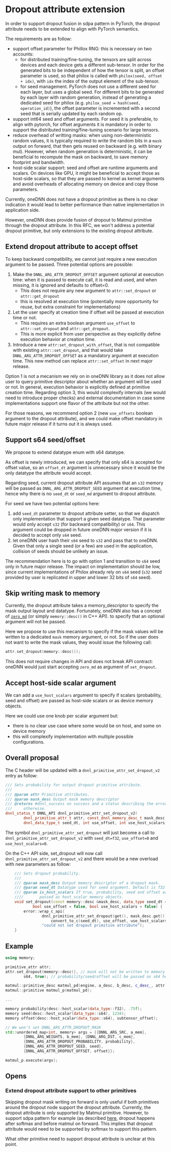 # Dropout attribute extension

In order to support dropout fusion in sdpa pattern in PyTorch, the
dropout attribute needs to be extended to align with PyTorch semantics.

The requirements are as follow:
- support offset parameter for Phillox RNG: this is necessary on two accounts:
  - for distributed training/fine-tuning, the tensors are split across
    devices and each device gets a different sub-tensor. In order for
    the generated bits to be independent of how the tensor is split,
    an offset parameter is used, so that philox is called with
    `philox(seed, offset + idx)`, with `idx` the index of the output
    element of the sub-tensor.
  - for seed management. PyTorch does not use a different seed for
    each layer, but uses a global seed. For different bits to be
    generated by each layer with random generation, instead of
    generating a dedicated seed for philox (e.g. `philox_seed =
    hash(seed, operation_id)`), the offset parameter is incremented
    with a second seed that is serially updated by each random op.
- support int64 seed and offset arguments. For seed it is preferable,
  to align with pytorch, for offset arguments it is mandatory in order
  to support the distributed training/fine-tuning scenario for large
  tensors.
- reduce overhead of writting masks: when using non-deterministic
  random values, it is typically required to write the random bits in
  a `mask` output on forward, that then gets reused on backward
  (e.g. with binary mul). However, when random generation is
  deterministic, it can be beneficial to recompute the mask on
  backward, to save memory footprint and bandwidth.
- host-side scalar support: seed and offset are runtime arguments and
  scalars. On devices like GPU, it might be beneficial to accept those
  as host-side scalars, so that they are passed to kernel as kernel
  arguments and avoid overheads of allocating memory on device and
  copy those parameters.


Currently, oneDNN does not have a dropout primitive as there is no
clear indication it would lead to better performance than native
implementation in application side.

However, oneDNN does provide fusion of dropout to Matmul primitive
through the dropout attribute. In this RFC, we won't address a
potential dropout primitive, but only extensions to the existing
dropout attribute.


## Extend dropout attribute to accept offset


To keep backward compatibility, we cannot just require a new execution
argument to be passed. 
Three potential options are possible:
1. Make the `DNNL_ARG_ATTR_DROPOUT_OFFSET` argument optional at
   execution time: when it is passed to execute call, it is read and
   used, and when missing, it is ignored and defaults to offset=0.
   - This does not require any new argument to `attr::set_dropout` or
   `attr::get_dropout`
   - this is resolved at execution time (potentially more opportunity
     for reuse, but extra constraint for implementations)
2. Let the user specify at creation time if offset will be passed at
   execution time or not. 
   - This requires an extra boolean argument `use_offset` to `attr::set_dropout`
   and `attr::get_dropout`.
   - This is more explicit from user perspective as they explicitly
     define execution behavior at creation time.
3. Introduce a new `attr:set_dropout_with_offset`, that is not
   compatible with existing `attr::set_dropout`, and that would take
   `DNNL_ARG_ATTR_DROPOUT_OFFSET` as a mandatory argument at execution
   time. This new method can replace `attr::set_offset` in next major
   release.

Option 1 is not a mecanism we rely on in oneDNN library as it does not
allow user to query primitive descriptor about whether an argument
will be used or not. In general, execution behavior is explicitly
defined at primitive creation time.  Regarding option 3, this would
complexify internals (we would need to introduce proper checks) and
external documentation in case some implementations support one flavor
of the attribute but not the other.

For those reasons, we recommend option 2 (new `use_offsets` boolean
argument to the dropout attribute), and we could make offset mandatory
in future major release if it turns out it is always used.

## Support s64 seed/offset

We propose to extend datatype enum with s64 datatype. 

As offset is newly introduced, we can specify that only s64 is
accepted for offset value, so an `offset_dt` argument is unnecessary
since it would be the only datatype the attribute would accept.

Regarding seed, current dropout attribute API assumes that an `s32`
memory will be passed as `DNNL_ARG_ATTR_DROPOUT_SEED` argument at
execution time, hence why there is no `seed_dt` or `seed_md` argument
to dropout attribute.

For seed we have two potential options here:
1. add `seed_dt` parameter to dropout attribute setter, so that we
  dispatch only implementation that support a given seed
  datatype. That parameter would only accept `s32` (for backward
  compatibility) or `s64`. This argument could be dropped in future
  oneDNN major version if it is decided to accept only `s64` seed.
2. let oneDNN user hash their `s64` seed to `s32` and pass that to
  oneDNN. Given that only a single seed (or a few) are used in the
  application, collision of seeds should be unlikely an issue.

The recommendation here is to go with option 1 and transition to `s64`
seed only in future major release. The impact on implementation should
be low, since current implementations of Philox already rely on `s64`
seed (`s32` seed provided by user is replicated in upper and lower 32
bits of `s64` seed).

## Skip  writing mask to memory

Currently, the dropout attribute takes a memory_descriptor to specify
the mask output layout and datatype. Fortunately, oneDNN also has a
concept of
[`zero_md`](https://github.com/uxlfoundation/oneDNN/blob/6266106643427f85648f05abd6c9f422c502e280/include/oneapi/dnnl/dnnl.hpp#L2793) (or simply `memory::desc()` in C++ API).
to specify that an optional argument will not be passed.

Here we propose to use this mecanism to specify if the mask values
will be written to a dedicated `mask` memory argument, or not. So if the user does not want to write the mask values, they would issue the following call:
```c++
attr.set_dropout(memory::desc());
```

This does not require changes in API and does not break API contract:
oneDNN would just start accepting `zero_md` as argument of
`set_dropout`.

## Accept host-side scalar argument

We can add a `use_host_scalars` argument to specify if scalars
(probability, seed and offset) are passed as host-side scalars or as
device memory objects.

Here we could use one knob per scalar argument but:
- there is no clear use case where some would be on host, and some on
  device memory
- this will complexify implementation with multiple possible
  configurations.

## Overall proposal

The C header will be updated with a
`dnnl_primitive_attr_set_dropout_v2` entry as follow:

```c++
/// Sets probability for output dropout primitive attribute.
///
/// @param attr Primitive attributes.
/// @param mask_desc Output mask memory descriptor
/// @returns #dnnl_success on success and a status describing the error
///     otherwise.
dnnl_status_t DNNL_API dnnl_primitive_attr_set_dropout_v2(
        dnnl_primitive_attr_t attr, const_dnnl_memory_desc_t mask_desc, 
        dnnl_data_type_t seed_dt, int use_offset, int use_host_scalars);
```

The symbol `dnnl_primitive_attr_set_dropout` will just become a call
to `dnnl_primitive_attr_set_dropout_v2` with `seed_dt=f32`,
`use_offset=0` and `use_host_scalars=0`.

On the C++ API side, set_dropout will now call
`dnnl_primitive_attr_set_dropout_v2` and there would be a new overload
with new parameters as follow:

```c++
    /// Sets dropout probability.
    ///
    /// @param mask_desc Output memory descriptor of a dropout mask.
    /// @param seed_dt Datatype used for seed argument. Default is f32
    /// @param is_host_scalars If true, probability, seed and offset are 
    ////       passed as host_scalar memory objects.
    void set_dropout(const memory::desc &mask_desc, data_type seed_dt = f32, 
            bool use_offset = false, bool use_host_scalars = false) {
        error::wrap_c_api(
                dnnl_primitive_attr_set_dropout(get(), mask_desc.get(), 
                    convert_to_c(seed_dt), use_offset, use_host_scalars),
                "could not set dropout primitive attribute");
    }
```


## Example

```c++
using memory;

primitive_attr attr;
attr.set_dropout(memory::desc(), // mask will not be written to memory
        s64, true); // probability/seed/offset will be passed as s64 host scalars. 

matmul::primitive_desc matmul_pd(engine, a_desc, b_desc, c_desc_, attr);
matmul::primitive matmul_p(matmul_pd);

...

memory probability(desc::host_scalar(data_type::f32), .75f);
memory seed(desc::host_scalar(data_type::s64), 1234);
memory offset(desc::host_scalar(data_type::s64), subtensor_offset);

// We won't set DNNL_ARG_ATTR_DROPOUT_MASK
std::unordered_map<int, memory> args = {{DNNL_ARG_SRC, a_mem},
        {DNNL_ARG_WEIGHTS, b_mem}, {DNNL_ARG_DST, c_mem},
        {DNNL_ARG_ATTR_DROPOUT_PROBABILITY, probability},
        {DNNL_ARG_ATTR_DROPOUT_SEED, seed},
        {DNNL_ARG_ATTR_DROPOUT_OFFSET, offset}};

matmul_p.execute(args);
```


## Opens

### Extend dropout attribute support to other primitives

Skipping dropout mask writing on forward is only useful if both
primitives around the dropout node support the dropout attribute.
Currently, the dropout attribute is only supported by Matmul
primitive. However, to support sdpa pattern for example (as described
[here](https://github.com/uxlfoundation/oneDNN/pull/3233), dropout
happens after softmax and before matmul on forward. This implies that
dropout attribute would need to be supported by softmax to support
this pattern.

What other primitive need to support dropout attribute is unclear at
this point.
